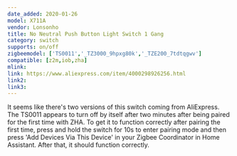 ```yaml
---
date_added: 2020-01-26
model: X711A
vendor: Lonsonho
title: No Neutral Push Button Light Switch 1 Gang
category: switch
supports: on/off
zigbeemodel: ['TS0011','_TZ3000_9hpxg80k','_TZE200_7tdtqgwv']
compatible: [z2m,iob,zha]
mlink: 
link: https://www.aliexpress.com/item/4000298926256.html
link2: 
link3: 
---
```

It seems like there's two versions of this switch coming from AliExpress. The TS0011 appears to turn off by itself after two minutes after being paired for the first time with ZHA. To get it to function correctly after pairing the first time, press and hold the switch for 10s to enter pairing mode and then press 'Add Devices Via This Device' in your Zigbee Coordinator in Home Assistant. After that, it should function correctly.
